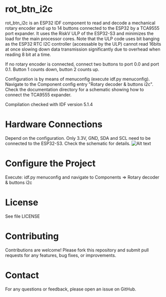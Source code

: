 # rot_btn_i2c

rot_btn_i2c is an ESP32 IDF component to read and decode a mechanical rotary encoder and up to 14 buttons connected to the ESP32 by a TCA9555 port expander. It uses the RiskV ULP of the ESP32-S3 and minimizes the load for the main processor cores. Note that the ULP code uses bit banging as the ESP32 RTC I2C controller (accessable by the ULP) cannot read 16bits at once slowing down data transmission significantly due to overhead when reading 8 bit at a time.


If no rotary encoder is connected, connect two buttons to port 0.0 and port 0.1. Button 1 counts down, button 2 counts up.


Configuration is by means of menuconfig (execute idf.py menuconfig). Navigate to the Component config entry "Rotary decoder & buttons i2c".
Check the documentation directory for a schematic showing how to connect the TCA9555 expander.


Compilation checked with IDF version 5.1.4


# Hardware Connections
Depend on the configuration. Only 3.3V, GND, SDA and SCL need to be connected to the
ESP32-S3. Check the schematic for details.
![Alt text](relative%20rot_btn.kicad_sch.png?raw=true "TCA955 port expander connections")


# Configure the Project
Execute: idf.py menuconfig and navigate to Components => Rotary decoder & buttons i2c


# License
See file LICENSE


# Contributing
Contributions are welcome! Please fork this repository and submit pull requests for any features, bug fixes, or improvements.


# Contact
For any questions or feedback, please open an issue on GitHub.


